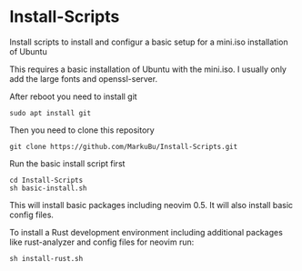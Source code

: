 # Install-Scripts
Install scripts to install and configur a basic setup for a mini.iso installation of Ubuntu

This requires a basic installation of Ubuntu with the mini.iso. I usually only add the large fonts and openssl-server.

After reboot you need to install git

    sudo apt install git

Then you need to clone this repository

    git clone https://github.com/MarkuBu/Install-Scripts.git

Run the basic install script first

    cd Install-Scripts
    sh basic-install.sh

This will install basic packages including neovim 0.5. It will also install basic config files.

To install a Rust development environment including additional packages like rust-analyzer and config files for neovim run:

    sh install-rust.sh

